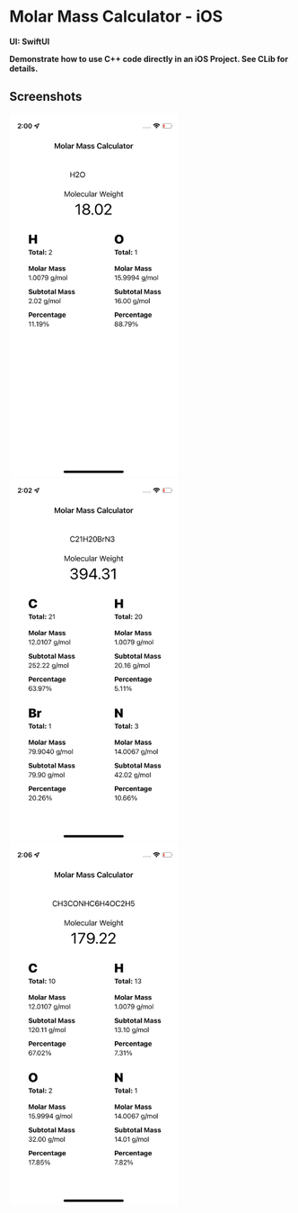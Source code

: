# Molar Mass Calculator - iOS 

__UI: SwiftUI__

__Demonstrate how to use C++ code directly in an iOS Project. See CLib for details.__

## Screenshots
<img src="https://github.com/SNNafi/MolarMassCalculator-iOS/blob/main/Pictures/Screenshot1.png?raw=true" width="300" height="645">
<img src="https://github.com/SNNafi/MolarMassCalculator-iOS/blob/main/Pictures/Screenshot2.png?raw=true" width="300" height="645">
<img src="https://github.com/SNNafi/MolarMassCalculator-iOS/blob/main/Pictures/Screenshot3.png?raw=true" width="300" height="645">